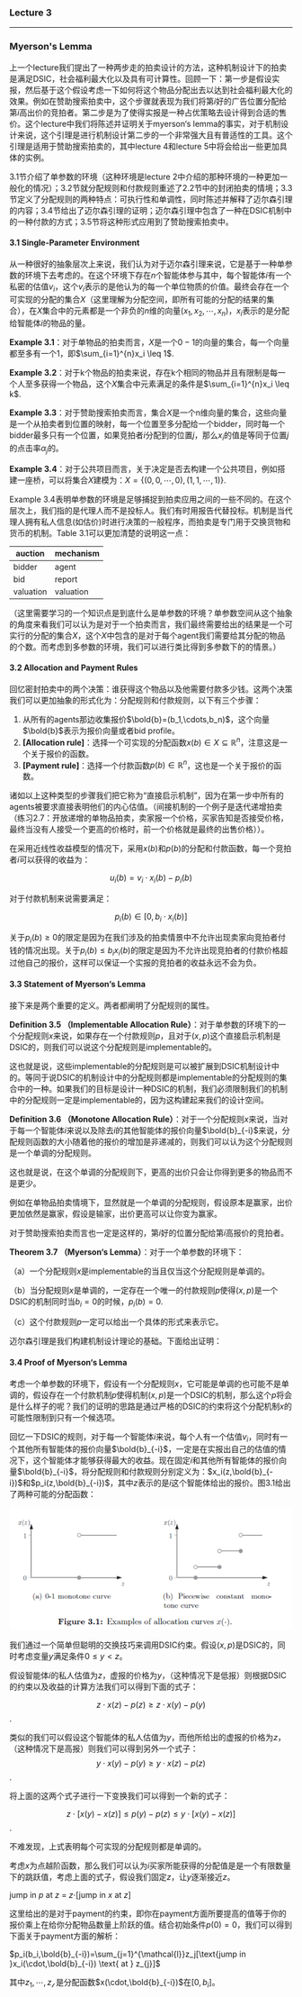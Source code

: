 ### Lecture 3

----

### Myerson's Lemma

上一个lecture我们提出了一种两步走的拍卖设计的方法，这种机制设计下的拍卖是满足DSIC，社会福利最大化以及具有可计算性。回顾一下：第一步是假设实报，然后基于这个假设考虑一下如何将这个物品分配出去以达到社会福利最大化的效果。例如在赞助搜索拍卖中，这个步骤就表现为我们将第$i$好的广告位置分配给第$i$高出价的竞拍者。第二步是为了使得实报是一种占优策略去设计得到合适的售价。这个lecture中我们将陈述并证明关于myerson‘s lemma的事实，对于机制设计来说，这个引理是进行机制设计第二步的一个非常强大且有普适性的工具。这个引理是适用于赞助搜索拍卖的，其中lecture 4和lecture 5中将会给出一些更加具体的实例。

3.1节介绍了单参数的环境（这种环境是lecture 2中介绍的那种环境的一种更加一般化的情况）；3.2节就分配规则和付款规则重述了2.2节中的封闭拍卖的情境；3.3节定义了分配规则的两种特点：可执行性和单调性，同时陈述并解释了迈尔森引理的内容；3.4节给出了迈尔森引理的证明；迈尔森引理中包含了一种在DSIC机制中的一种付款的方式；3.5节将这种形式应用到了赞助搜索拍卖中。

#### 3.1 Single-Parameter Environment

从一种很好的抽象层次上来说，我们认为对于迈尔森引理来说，它是基于一种单参数的环境下去考虑的。在这个环境下存在$n$个智能体参与其中，每个智能体$i$有一个私密的估值$v_i$，这个$v_i$表示的是他认为的每一个单位物质的价值。最终会存在一个可实现的分配的集合$X$（这里理解为分配空间，即所有可能的分配的结果的集合），在$X$集合中的元素都是一个非负的$n$维的向量$(x_1,x_2,\cdots,x_n)$，$x_i$表示的是分配给智能体$i$的物品的量。

**Example 3.1**：对于单物品的拍卖而言，$X$是一个$0-1$的向量的集合，每一个向量都至多有一个1，即$\sum_{i=1}^{n}x_i \leq 1$.

**Example 3.2**：对于k个物品的拍卖来说，存在k个相同的物品并且有限制是每一个人至多获得一个物品，这个$X$集合中元素满足的条件是$\sum_{i=1}^{n}x_i \leq k$.

**Example 3.3**：对于赞助搜索拍卖而言，集合$X$是一个n维向量的集合，这些向量是一个从拍卖者到位置的映射，每一个位置至多分配给一个bidder，同时每一个bidder最多只有一个位置，如果竞拍者$i$分配到的位置$j$，那么$x_i$的值是等同于位置$j$的点击率$\alpha_j$的。

**Example 3.4**：对于公共项目而言，关于决定是否去构建一个公共项目，例如搭建一座桥，可以将集合$X$建模为：$X=\{ (0,0,\cdots,0),(1,1,\cdots,1) \}$.

Example 3.4表明单参数的环境是足够捕捉到拍卖应用之间的一些不同的。在这个层次上，我们指的是代理人而不是投标人。我们有时用报告代替投标。机制是当代理人拥有私人信息(如估价)时进行决策的一般程序，而拍卖是专门用于交换货物和货币的机制。Table 3.1可以更加清楚的说明这一点：

| auction   | mechanism |
| --------- | --------- |
| bidder    | agent     |
| bid       | report    |
| valuation | valuation |

（这里需要学习的一个知识点是到底什么是单参数的环境？单参数空间从这个抽象的角度来看我们可以认为是对于一个拍卖而言，我们最终需要给出的结果是一个可实行的分配的集合$X$，这个$X$中包含的是对于每个agent我们需要给其分配的物品的个数。而考虑到多参数的环境，我们可以进行类比得到多参数下的的情景。）

#### 3.2 Allocation and Payment Rules

回忆密封拍卖中的两个决策：谁获得这个物品以及他需要付款多少钱。这两个决策我们可以更加抽象的形式化为：分配规则和付款规则，以下有三个步骤：

1. 从所有的agents那边收集报价$\bold{b}=(b_1,\cdots,b_n)$，这个向量$\bold{b}$表示为报价向量或者bid profile。
2. **[Allocation rule]**：选择一个可实现的分配函数$x(b)\in X \subseteq \mathbb{R}^n$，注意这是一个关于报价的函数。
3. **[Payment rule]**：选择一个付款函数$p(b)\in \mathbb{R}^n$，这也是一个关于报价的函数。

诸如以上这种类型的步骤我们把它称为“直接启示机制”，因为在第一步中所有的agents被要求直接表明他们的内心估值。（间接机制的一个例子是迭代递增拍卖（练习2.7：开放递增的单物品拍卖，卖家报一个价格，买家告知是否接受价格，最终当没有人接受一个更高的价格时，前一个价格就是最终的出售价格））。

在采用近线性收益模型的情况下，采用$x(b)$和$p(b)$的分配和付款函数，每一个竞拍者$i$可以获得的收益为：

$$u_i(b) = v_i \cdot x_i(b) - p_i(b)$$

对于付款机制来说需要满足：

$$p_i(b)\in[0,b_i \cdot x_i(b)]$$

关于$p_i(b)\geq 0$的限定是因为在我们涉及的拍卖情景中不允许出现卖家向竞拍者付钱的情况出现。关于$p_i(b)\leq b_i x_i(b)$的限定是因为不允许出现竞拍者的付款价格超过他自己的报价，这样可以保证一个实报的竞拍者的收益永远不会为负。

#### 3.3 Statement of Myerson‘s Lemma

接下来是两个重要的定义。两者都阐明了分配规则的属性。

**Definition 3.5 （Implementable Allocation Rule）**：对于单参数的环境下的一个分配规则$x$来说，如果存在一个付款规则$p$，且对于$(x,p)$这个直接启示机制是DSIC的，则我们可以说这个分配规则是implementable的。

这也就是说，这些implementable的分配规则是可以被扩展到DSIC机制设计中的。等同于说DSIC的机制设计中的分配规则都是implementable的分配规则的集合中的一种。如果我们的目标是设计一种DSIC的机制，我们必须限制我们的机制中的分配规则一定是implementable的，因为这构建起来我们的设计空间。

**Definition 3.6 （Monotone Allocation Rule）**：对于一个分配规则$x$来说，当对于每一个智能体$i$来说以及除去$i$的其他智能体的报价向量$\bold{b}_{-i}$来说，分配规则函数的大小随着他的报价的增加是非递减的，则我们可以认为这个分配规则是一个单调的分配规则。

这也就是说，在这个单调的分配规则下，更高的出价只会让你得到更多的物品而不是更少。

例如在单物品拍卖情境下，显然就是一个单调的分配规则，假设原本是赢家，出价更加依然是赢家，假设是输家，出价更高可以让你变为赢家。

对于赞助搜索拍卖而言也一定是这样的，第$i$好的位置分配给第$i$高报价的竞拍者。

**Theorem 3.7 （Myerson‘s Lemma）**：对于一个单参数的环境下：

（a）一个分配规则$x$是implementable的当且仅当这个分配规则是单调的。

（b）当分配规则$x$是单调的，一定存在一个唯一的付款规则$p$使得$(x,p)$是一个DSIC的机制同时当$b_i=0$的时候，$p_i(b) = 0$.

（c）这个付款规则$p$一定可以给出一个具体的形式来表示它。

迈尔森引理是我们构建机制设计理论的基础。下面给出证明：

#### 3.4 Proof of Myerson‘s Lemma

考虑一个单参数的环境下，假设有一个分配规则$x$，它可能是单调的也可能不是单调的，假设存在一个付款机制$p$使得机制$(x,p)$是一个DSIC的机制，那么这个$p$将会是什么样子的呢？我们的证明的思路是通过严格的DSIC的约束将这个分配机制$x$的可能性限制到只有一个候选项。

回忆一下DSIC的规则，对于每一个智能体$i$来说，每个人有一个估值$v_i$，同时有一个其他所有智能体的报价向量$\bold{b}_{-i}$，一定是在实报出自己的估值的情况下，这个智能体才能够获得最大的收益。现在固定$i$和其他所有智能体的报价向量$\bold{b}_{-i}$，将分配规则和付款规则分别定义为：$x_i(z,\bold{b}_{-i})$和$p_i(z,\bold{b}_{-i})$，其中$z$表示的是$i$这个智能体给出的报价。图3.1给出了两种可能的分配函数：

![Examples of allocation curve](allocation_rules1.png)

我们通过一个简单但聪明的交换技巧来调用DSIC约束。假设$(x,p)$是DSIC的，同时考虑变量$y$满足条件$0\leq y < z$。

假设智能体$i$的私人估值为$z$，虚报的价格为$y$，（这种情况下是低报）则根据DSIC的约束以及收益的计算方法我们可以得到下面的式子：

$$z \cdot x(z) - p(z) \geq z\cdot x(y) - p(y)$$.

类似的我们可以假设这个智能体的私人估值为$y$，而他所给出的虚报的价格为$z$，（这种情况下是高报）则我们可以得到另外一个式子：
$$y\cdot x(y) - p(y) \geq y\cdot x(z) - p(z)$$.

将上面的这两个式子进行一下变换我们可以得到一个新的式子：

$$z\cdot[x(y) - x(z)] \leq p(y) - p(z) \leq y\cdot[x(y) - x(z)]$$.

不难发现，上式表明每个可实现的分配规则都是单调的。

考虑$x$为点越阶函数，那么我们可以认为$i$买家所能获得的分配值是是一个有限数量下的跳跃值，考虑上面的式子，假设我们固定$z$，让$y$逐渐接近$z$。

jump in $p$ at $z$ = $z$$\cdot$[jump in $x$ at $z$]

这里给出的是对于payment的约束，即你在payment方面所要提高的值等于你的报价乘上在给你分配物品数量上阶跃的值。结合初始条件$p(0)=0$，我们可以得到下面关于payment方面的解析：

$p_i(b_i,\bold{b}_{-i})=\sum_{j=1}^{\mathcal{l}}z_j[\text{jump in }x_i(\cdot,\bold{b}_{-i}) \text{ at } z_{j}]$

其中$z_1,\cdots,z_{\mathcal{l}}$ 是分配函数$x(\cdot,\bold{b}_{-i})$在$[0,b_i]$。





